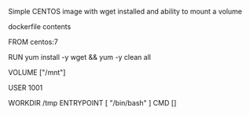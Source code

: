 Simple CENTOS image with wget installed and ability to mount a volume

dockerfile contents

FROM centos:7

RUN yum install -y wget && yum -y clean all

VOLUME ["/mnt"]

USER 1001

WORKDIR /tmp
ENTRYPOINT [ "/bin/bash" ]
CMD []